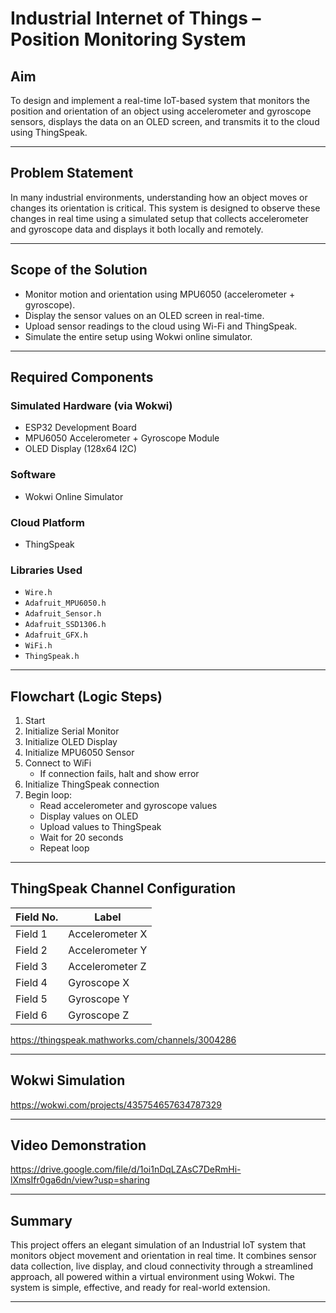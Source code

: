 # Industrial Internet of Things – Position Monitoring System

##  Aim

To design and implement a real-time IoT-based system that monitors the position and orientation of an object using accelerometer and gyroscope sensors, displays the data on an OLED screen, and transmits it to the cloud using ThingSpeak.

---

##  Problem Statement

In many industrial environments, understanding how an object moves or changes its orientation is critical. This system is designed to observe these changes in real time using a simulated setup that collects accelerometer and gyroscope data and displays it both locally and remotely.

---

##  Scope of the Solution

- Monitor motion and orientation using MPU6050 (accelerometer + gyroscope).
- Display the sensor values on an OLED screen in real-time.
- Upload sensor readings to the cloud using Wi-Fi and ThingSpeak.
- Simulate the entire setup using Wokwi online simulator.

---

##  Required Components

###  Simulated Hardware (via Wokwi)
- ESP32 Development Board
- MPU6050 Accelerometer + Gyroscope Module
- OLED Display (128x64 I2C)

###  Software
- Wokwi Online Simulator

###  Cloud Platform
- ThingSpeak

###  Libraries Used
- `Wire.h`
- `Adafruit_MPU6050.h`
- `Adafruit_Sensor.h`
- `Adafruit_SSD1306.h`
- `Adafruit_GFX.h`
- `WiFi.h`
- `ThingSpeak.h`

---

##  Flowchart (Logic Steps)

1. Start
2. Initialize Serial Monitor
3. Initialize OLED Display
4. Initialize MPU6050 Sensor
5. Connect to WiFi  
   - If connection fails, halt and show error
6. Initialize ThingSpeak connection
7. Begin loop:
   - Read accelerometer and gyroscope values
   - Display values on OLED
   - Upload values to ThingSpeak
   - Wait for 20 seconds
   - Repeat loop

---

##  ThingSpeak Channel Configuration

| Field No. | Label              |
|-----------|--------------------|
| Field 1   | Accelerometer X    |
| Field 2   | Accelerometer Y    |
| Field 3   | Accelerometer Z    |
| Field 4   | Gyroscope X        |
| Field 5   | Gyroscope Y        |
| Field 6   | Gyroscope Z        |

 https://thingspeak.mathworks.com/channels/3004286

---

##  Wokwi Simulation

 https://wokwi.com/projects/435754657634787329

---

##  Video Demonstration

 https://drive.google.com/file/d/1oi1nDqLZAsC7DeRmHi-lXmsIfr0ga6dn/view?usp=sharing

---

##  Summary

This project offers an elegant simulation of an Industrial IoT system that monitors object movement and orientation in real time. It combines sensor data collection, live display, and cloud connectivity through a streamlined approach, all powered within a virtual environment using Wokwi. The system is simple, effective, and ready for real-world extension.

---
